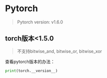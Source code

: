 # Pytorch

> Pytorch version: v1.6.0

## torch版本<1.5.0

> 不支持bitwise_and, bitwise_or, bitwise_xor

查看pytorch版本的办法：

```python
print(torch.__version__)
```
